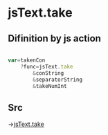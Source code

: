 # jsText.take

## Difinition by js action

```js.js

var=takenCon
	?func=jsText.take
		&conString
		&separatorString
		&takeNumInt
```

## Src

->[jsText.take](https://github.com/puutaro/CommandClick/blob/master/app/src/main/java/com/puutaro/commandclick/fragment_lib/terminal_fragment/js_interface/text/JsText.kt#L49)


